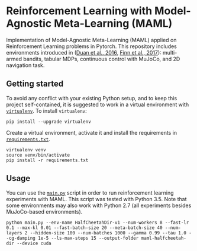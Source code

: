 # Reinforcement Learning with Model-Agnostic Meta-Learning (MAML)
Implementation of Model-Agnostic Meta-Learning (MAML) applied on Reinforcement Learning problems in Pytorch. This repository includes environments introduced in ([Duan et al., 2016](https://arxiv.org/abs/1611.02779), [Finn et al., 2017](https://arxiv.org/abs/1703.03400)): multi-armed bandits, tabular MDPs, continuous control with MuJoCo, and 2D navigation task.

## Getting started
To avoid any conflict with your existing Python setup, and to keep this project self-contained, it is suggested to work in a virtual environment with [`virtualenv`](http://docs.python-guide.org/en/latest/dev/virtualenvs/). To install `virtualenv`:
```
pip install --upgrade virtualenv
```
Create a virtual environment, activate it and install the requirements in [`requirements.txt`](requirements.txt).
```
virtualenv venv
source venv/bin/activate
pip install -r requirements.txt
```

## Usage
You can use the [`main.py`](main.py) script in order to run reinforcement learning experiments with MAML. This script was tested with Python 3.5. Note that some environments may also work with Python 2.7 (all experiments besides MuJoCo-based environments).
```
python main.py --env-name HalfCheetahDir-v1 --num-workers 8 --fast-lr 0.1 --max-kl 0.01 --fast-batch-size 20 --meta-batch-size 40 --num-layers 2 --hidden-size 100 --num-batches 1000 --gamma 0.99 --tau 1.0 --cg-damping 1e-5 --ls-max-steps 15 --output-folder maml-halfcheetah-dir --device cuda
```
